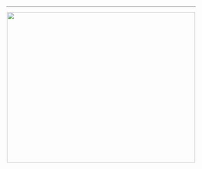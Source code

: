 


<hr>
<div align="center">
 

<div align="center"><img width="500" height="400" padding-left="60px" src="https://1.bp.blogspot.com/-r0IC5MUtPQg/X58h06D6T0I/AAAAAAAABRU/ePnoketrkG4O_tvR4BGursFbbbXbbzmTACLcBGAsYHQ/s16000/agifcolossalsphere2.gif" /></div>



 

    
  
